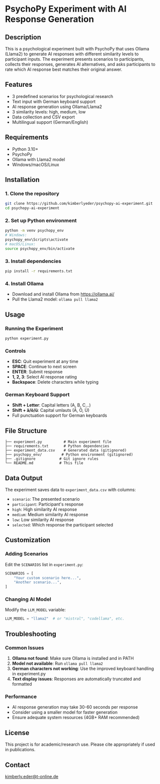 # PsychoPy Experiment with AI Response Generation

## Description
This is a psychological experiment built with PsychoPy that uses Ollama (Llama2) to generate AI responses with different similarity levels to participant inputs. The experiment presents scenarios to participants, collects their responses, generates AI alternatives, and asks participants to rate which AI response best matches their original answer.

## Features
- 3 predefined scenarios for psychological research
- Text input with German keyboard support
- AI response generation using Ollama/Llama2
- 3 similarity levels: high, medium, low
- Data collection and CSV export
- Multilingual support (German/English)

## Requirements
- Python 3.10+
- PsychoPy
- Ollama with Llama2 model
- Windows/macOS/Linux

## Installation

### 1. Clone the repository
```bash
git clone https://github.com/kimberlyeder/psychopy-ai-experiment.git
cd psychopy-ai-experiment
```

### 2. Set up Python environment
```bash
python -m venv psychopy_env
# Windows:
psychopy_env\Scripts\activate
# macOS/Linux:
source psychopy_env/bin/activate
```

### 3. Install dependencies
```bash
pip install -r requirements.txt
```

### 4. Install Ollama
- Download and install Ollama from https://ollama.ai/
- Pull the Llama2 model: `ollama pull llama2`

## Usage

### Running the Experiment
```bash
python experiment.py
```

### Controls
- **ESC**: Quit experiment at any time
- **SPACE**: Continue to next screen
- **ENTER**: Submit response
- **1, 2, 3**: Select AI response rating
- **Backspace**: Delete characters while typing

### German Keyboard Support
- **Shift + Letter**: Capital letters (A, B, C...)
- **Shift + ä/ö/ü**: Capital umlauts (Ä, Ö, Ü)
- Full punctuation support for German keyboards

## File Structure
```
├── experiment.py          # Main experiment file
├── requirements.txt       # Python dependencies
├── experiment_data.csv    # Generated data (gitignored)
├── psychopy_env/         # Python environment (gitignored)
├── .gitignore           # Git ignore rules
└── README.md            # This file
```

## Data Output
The experiment saves data to `experiment_data.csv` with columns:
- `scenario`: The presented scenario
- `participant`: Participant's response
- `high`: High similarity AI response
- `medium`: Medium similarity AI response  
- `low`: Low similarity AI response
- `selected`: Which response the participant selected

## Customization

### Adding Scenarios
Edit the `SCENARIOS` list in `experiment.py`:
```python
SCENARIOS = [
    "Your custom scenario here...",
    "Another scenario...",
]
```

### Changing AI Model
Modify the `LLM_MODEL` variable:
```python
LLM_MODEL = "llama2"  # or "mistral", "codellama", etc.
```

## Troubleshooting

### Common Issues
1. **Ollama not found**: Make sure Ollama is installed and in PATH
2. **Model not available**: Run `ollama pull llama2`
3. **German characters not working**: Use the improved keyboard handling in experiment.py
4. **Text display issues**: Responses are automatically truncated and formatted

### Performance
- AI response generation may take 30-60 seconds per response
- Consider using a smaller model for faster generation
- Ensure adequate system resources (4GB+ RAM recommended)

## License
This project is for academic/research use. Please cite appropriately if used in publications.

## Contact
kimberly.eder@t-online.de
